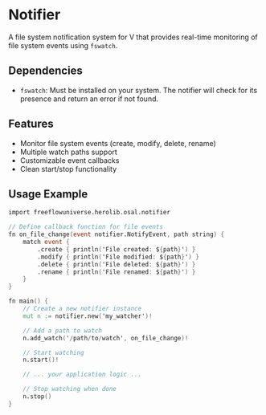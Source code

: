 # Notifier

A file system notification system for V that provides real-time monitoring of file system events using `fswatch`.

## Dependencies

- `fswatch`: Must be installed on your system. The notifier will check for its presence and return an error if not found.

## Features

- Monitor file system events (create, modify, delete, rename)
- Multiple watch paths support
- Customizable event callbacks
- Clean start/stop functionality

## Usage Example

```v
import freeflowuniverse.herolib.osal.notifier

// Define callback function for file events
fn on_file_change(event notifier.NotifyEvent, path string) {
    match event {
        .create { println('File created: ${path}') }
        .modify { println('File modified: ${path}') }
        .delete { println('File deleted: ${path}') }
        .rename { println('File renamed: ${path}') }
    }
}

fn main() {
    // Create a new notifier instance
    mut n := notifier.new('my_watcher')!

    // Add a path to watch
    n.add_watch('/path/to/watch', on_file_change)!

    // Start watching
    n.start()!

    // ... your application logic ...

    // Stop watching when done
    n.stop()
}
```
